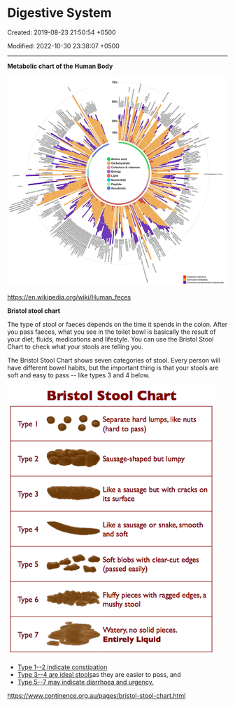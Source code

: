 # Digestive System

Created: 2019-08-23 21:50:54 +0500

Modified: 2022-10-30 23:38:07 +0500

---

**Metabolic chart of the Human Body**

![Human metabolic map](media/Digestive-System-image1.jpg)



<https://en.wikipedia.org/wiki/Human_feces>



**Bristol stool chart**

The type of stool or faeces depends on the time it spends in the colon. After you pass faeces, what you see in the toilet bowl is basically the result of your diet, fluids, medications and lifestyle. You can use the Bristol Stool Chart to check what your stools are telling you.



The Bristol Stool Chart shows seven categories of stool. Every person will have different bowel habits, but the important thing is that your stools are soft and easy to pass -- like types 3 and 4 below.



![Bristol stool chart bowel movement](media/Digestive-System-image2.gif)
-   [Type 1--2 indicate constipation](https://www.continence.org.au/pages/constipation.html)
-   [Type 3--4 are ideal stools](https://www.continence.org.au/pages/about-your-bowel.html)as they are easier to pass, and
-   [Type 5--7 may indicate diarrhoea and urgency.](https://www.continence.org.au/pages/diarrhoea.html)



<https://www.continence.org.au/pages/bristol-stool-chart.html>


